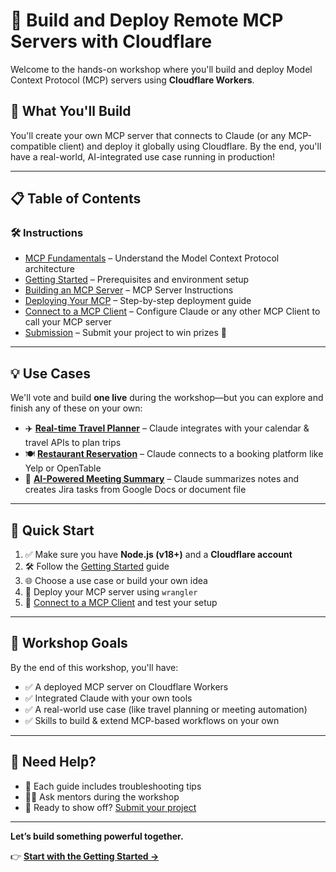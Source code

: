 # 🚀 Build and Deploy Remote MCP Servers with Cloudflare

Welcome to the hands-on workshop where you'll build and deploy Model Context Protocol (MCP) servers using **Cloudflare Workers**.

## 🧠 What You'll Build

You'll create your own MCP server that connects to Claude (or any MCP-compatible client) and deploy it globally using Cloudflare. By the end, you'll have a real-world, AI-integrated use case running in production!

---

## 📋 Table of Contents

### 🛠 Instructions
- [MCP Fundamentals](./instructions/mcp-fundamentals.md) – Understand the Model Context Protocol architecture
- [Getting Started](./instructions/getting-started.md) – Prerequisites and environment setup
- [Building an MCP Server](./instructions/building-an-mcp-server.md) – MCP Server Instructions
- [Deploying Your MCP](./instructions/deploying-your-mcp.md) – Step-by-step deployment guide
- [Connect to a MCP Client](./instructions/connect-to-mcp-client.md) – Configure Claude or any other MCP Client to call your MCP server
- [Submission](./instructions/submission.md) – Submit your project to win prizes 🎁

---

## 💡 Use Cases

We'll vote and build **one live** during the workshop—but you can explore and finish any of these on your own:

- ✈️ [**Real-time Travel Planner**](./use-cases/travel-planner/) – Claude integrates with your calendar & travel APIs to plan trips
- 🍽 [**Restaurant Reservation**](./use-cases/restaurant-reservation/) – Claude connects to a booking platform like Yelp or OpenTable
- 📝 [**AI-Powered Meeting Summary**](./use-cases/meeting-summary/) – Claude summarizes notes and creates Jira tasks from Google Docs or document file

---

## 🚀 Quick Start

1. ✅ Make sure you have **Node.js (v18+)** and a **Cloudflare account**
2. 🛠 Follow the [Getting Started](./instructions/getting-started.md) guide
3. 🌐 Choose a use case or build your own idea
4. 🚢 Deploy your MCP server using `wrangler`
5. 🤖 [Connect to a MCP Client](./instructions/connect-to-mcp-client.md) and test your setup

---

## 🎯 Workshop Goals

By the end of this workshop, you'll have:
- ✅ A deployed MCP server on Cloudflare Workers
- ✅ Integrated Claude with your own tools
- ✅ A real-world use case (like travel planning or meeting automation)
- ✅ Skills to build & extend MCP-based workflows on your own

---

## 💬 Need Help?

- 📌 Each guide includes troubleshooting tips
- 🧑‍🏫 Ask mentors during the workshop
- 🚀 Ready to show off? [Submit your project](./instructions/submission.md)

---

**Let’s build something powerful together.**

👉 [**Start with the Getting Started →**](./instructions/getting-started.md)
